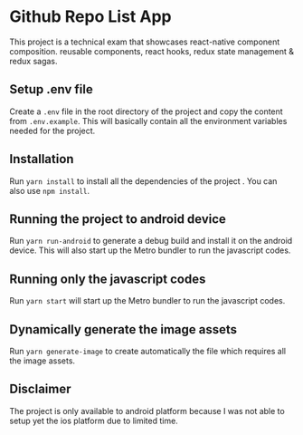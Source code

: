 # Github Repo List App

This project is a technical exam that showcases react-native component composition. reusable components, react hooks, redux state management & redux sagas.

## Setup .env file

Create a `.env` file in the root directory of the project and copy the content from `.env.example`. This will basically contain all the environment variables needed for the project.

## Installation

Run `yarn install` to install all the dependencies of the project . You can also use `npm install`.

## Running the project to android device

Run `yarn run-android` to generate a debug build and install it on the android device. This will also start up the Metro bundler to run the javascript codes.

## Running only the javascript codes

Run `yarn start` will start up the Metro bundler to run the javascript codes.

## Dynamically generate the image assets

Run `yarn generate-image` to create automatically the file which requires all the image assets.

## Disclaimer

The project is only available to android platform because I was not able to setup yet the ios platform due to limited time.
